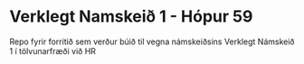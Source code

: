 # Verklegt Namskeið 1 - Hópur 59
Repo fyrir forritið sem verður búið til vegna námskeiðsins Verklegt Námskeið 1 í tölvunarfræði við HR
